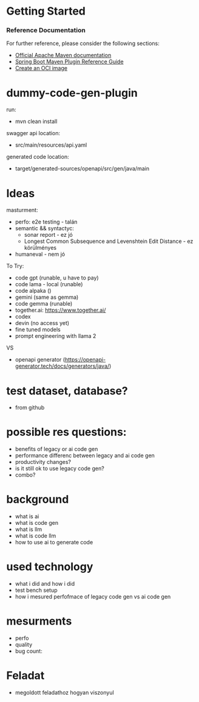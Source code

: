 # Getting Started

### Reference Documentation
For further reference, please consider the following sections:

* [Official Apache Maven documentation](https://maven.apache.org/guides/index.html)
* [Spring Boot Maven Plugin Reference Guide](https://docs.spring.io/spring-boot/docs/3.2.4/maven-plugin/reference/html/)
* [Create an OCI image](https://docs.spring.io/spring-boot/docs/3.2.4/maven-plugin/reference/html/#build-image)

# dummy-code-gen-plugin
run: 
- mvn clean install

swagger api location:
- src/main/resources/api.yaml

generated code location:
- target/generated-sources/openapi/src/gen/java/main

# Ideas
masturment:
	
- perfo: e2e testing - talán	
- semantic && syntactyc:
  - sonar report - ez jó
  - Longest Common Subsequence and Levenshtein Edit Distance - ez körülményes
- humaneval - nem jó

To Try:
- code gpt (runable, u have to pay)
- code lama - local (runable)
- code alpaka ()
- gemini (same as gemma)
- code gemma (runable)
- together.ai: https://www.together.ai/
- codex
- devin (no access yet)
- fine tuned models
- prompt engineering with llama 2

VS

- openapi generator (https://openapi-generator.tech/docs/generators/java/)

# test dataset, database?
- from github

# possible res questions:

- benefits of legacy or ai code gen
- performance differenc between legacy and ai code gen
- productivity changes?
- is it still ok to use legacy code gen?
- combo?

# background
- what is ai
- what is code gen
- what is llm
- what is code llm
- how to use ai to generate code

# used technology
- what i did and how i did
- test bench setup
- how i mesured perfofmace of legacy code gen vs ai code gen

# mesurments 
- perfo
- quality
- bug count:

# Feladat
- megoldott feladathoz hogyan viszonyul
